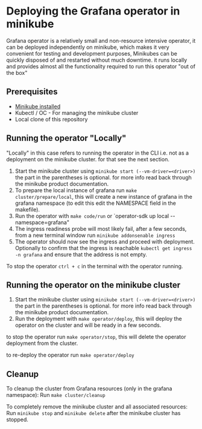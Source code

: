 # Deploying the Grafana operator in minikube
Grafana operator is a relatively small and non-resource intensive operator, it can be deployed independently on minikube, which makes it very convenient for testing and development purposes, Minikubes can be quickly disposed of and restarted without much downtime. it runs locally and provides almost all the functionality required to run this operator "out of the box"

## Prerequisites
- [Minikube installed](https://kubernetes.io/docs/tasks/tools/install-minikube/)
- Kubectl / OC - For managing the minikube cluster
- Local clone of this repository

## Running the operator "Locally"
"Locally" in this case refers to running the operator in the CLI i.e. not as a deployment on the minikube cluster. for that see the next section.

1. Start the minikube cluster using `minikube start (--vm-driver=<driver>)` the part in the parentheses is optional. for more info read back through the minikube product documentation.
2. To prepare the local instance of grafana run `make cluster/prepare/local`, this will create a new instance of grafana in the grafana namespace (to edit this edit the NAMESPACE field in the makefile).
3. Run the operator with `make code/run` or `operator-sdk up local --namespace=grafana"
4. The ingress readiness probe will most likely fail, after a few seconds, from a new terminal window run `minikube addonsenable ingress`
5. The operator should now see the ingress and proceed with deployment. Optionally to confirm that the ingress is reachable `kubectl get ingress -n grafana` and ensure that the address is not empty.

To stop the operator `ctrl + c` in the terminal with the operator running.
## Running the operator on the minikube cluster
1. Start the minikube cluster using `minikube start (--vm-driver=<driver>)` the part in the parentheses is optional. for more info read back through the minikube product documentation.
2. Run the deployment with `make operator/deploy`, this will deploy the operator on the cluster and will be ready in a few seconds.

to stop the operator run `make operator/stop`, this will delete the operator deployment from the cluster.

to re-deploy the operator run `make operator/deploy`
## Cleanup
To cleanup the cluster from Grafana resources (only in the grafana namespace):
Run `make cluster/cleanup`

To completely remove the minikube cluster and all associated resources:
Run `minikube stop` and `minikube delete` after the minikube cluster has stopped.



